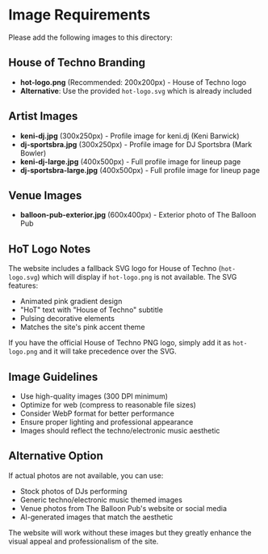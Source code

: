# Image Requirements

Please add the following images to this directory:

## House of Techno Branding
- **hot-logo.png** (Recommended: 200x200px) - House of Techno logo
- **Alternative**: Use the provided `hot-logo.svg` which is already included

## Artist Images
- **keni-dj.jpg** (300x250px) - Profile image for keni.dj (Keni Barwick)
- **dj-sportsbra.jpg** (300x250px) - Profile image for DJ Sportsbra (Mark Bowler)
- **keni-dj-large.jpg** (400x500px) - Full profile image for lineup page
- **dj-sportsbra-large.jpg** (400x500px) - Full profile image for lineup page

## Venue Images
- **balloon-pub-exterior.jpg** (600x400px) - Exterior photo of The Balloon Pub

## HoT Logo Notes
The website includes a fallback SVG logo for House of Techno (`hot-logo.svg`) which will display if `hot-logo.png` is not available. The SVG features:
- Animated pink gradient design
- "HoT" text with "House of Techno" subtitle
- Pulsing decorative elements
- Matches the site's pink accent theme

If you have the official House of Techno PNG logo, simply add it as `hot-logo.png` and it will take precedence over the SVG.

## Image Guidelines
- Use high-quality images (300 DPI minimum)
- Optimize for web (compress to reasonable file sizes)
- Consider WebP format for better performance
- Ensure proper lighting and professional appearance
- Images should reflect the techno/electronic music aesthetic

## Alternative Option
If actual photos are not available, you can use:
- Stock photos of DJs performing
- Generic techno/electronic music themed images
- Venue photos from The Balloon Pub's website or social media
- AI-generated images that match the aesthetic

The website will work without these images but they greatly enhance the visual appeal and professionalism of the site.